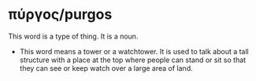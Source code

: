 # πύργος/purgos
This word is a type of thing. It is a noun.
* This word means a tower or a watchtower. It is used to talk about a tall structure with a place at the top where people can stand or sit so that they can see or keep watch over a large area of land.
